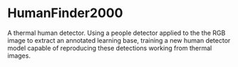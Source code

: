 # HumanFinder2000
A thermal human detector. Using a people detector applied to the the RGB image to extract an annotated learning base, training a new human detector model capable of reproducing these detections working from thermal images.
